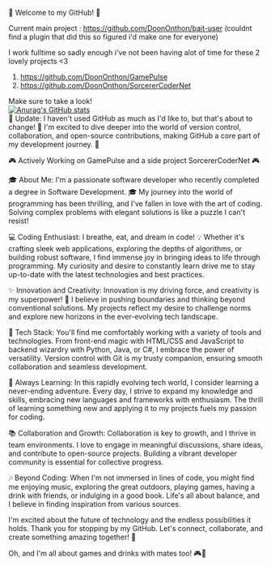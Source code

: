 👋 Welcome to my GitHub! 🚀

Current main project : 
https://github.com/DoonOnthon/bait-user
(couldnt find a plugin that did this so figured i'd make one for everyone)

I work fulltime so sadly enough i've not been having alot of time for these 2 lovely projects <3
1. https://github.com/DoonOnthon/GamePulse
2. https://github.com/DoonOnthon/SorcererCoderNet

Make sure to take a look!                                                                                                                                                        
[![Anurag's GitHub stats](https://github-readme-stats.vercel.app/api?username=Doononthon&hide=contribs)](https://github.com/Doononthon/github-readme-stats)                                  
📢 Update: I haven't used GitHub as much as I'd like to, but that's about to change! 🌟 I'm excited to dive deeper into the world of version control, collaboration, and open-source contributions, making GitHub a core part of my development journey. 📢

🎮 Actively Working on GamePulse and a side project SorcererCoderNet 🎮

🎓 About Me:
I'm a passionate software developer who recently completed a degree in Software Development. 🎓 My journey into the world of programming has been thrilling, and I've fallen in love with the art of coding. Solving complex problems with elegant solutions is like a puzzle I can't resist!

💻 Coding Enthusiast:
I breathe, eat, and dream in code! 💡 Whether it's crafting sleek web applications, exploring the depths of algorithms, or building robust software, I find immense joy in bringing ideas to life through programming. My curiosity and desire to constantly learn drive me to stay up-to-date with the latest technologies and best practices.

✨ Innovation and Creativity:
Innovation is my driving force, and creativity is my superpower! 🚀 I believe in pushing boundaries and thinking beyond conventional solutions. My projects reflect my desire to challenge norms and explore new horizons in the ever-evolving tech landscape.

🔧 Tech Stack:
You'll find me comfortably working with a variety of tools and technologies. From front-end magic with HTML/CSS and JavaScript to backend wizardry with Python, Java, or C#, I embrace the power of versatility. Version control with Git is my trusty companion, ensuring smooth collaboration and seamless development.

🌱 Always Learning:
In this rapidly evolving tech world, I consider learning a never-ending adventure. Every day, I strive to expand my knowledge and skills, embracing new languages and frameworks with enthusiasm. The thrill of learning something new and applying it to my projects fuels my passion for coding.

📚 Collaboration and Growth:
Collaboration is key to growth, and I thrive in team environments. I love to engage in meaningful discussions, share ideas, and contribute to open-source projects. Building a vibrant developer community is essential for collective progress.

🎶 Beyond Coding:
When I'm not immersed in lines of code, you might find me enjoying music, exploring the great outdoors, playing games, having a drink with friends, or indulging in a good book. Life's all about balance, and I believe in finding inspiration from various sources.

I'm excited about the future of technology and the endless possibilities it holds. Thank you for stopping by my GitHub. Let's connect, collaborate, and create something amazing together! 🌟

Oh, and I'm all about games and drinks with mates too! 🎮🍻

